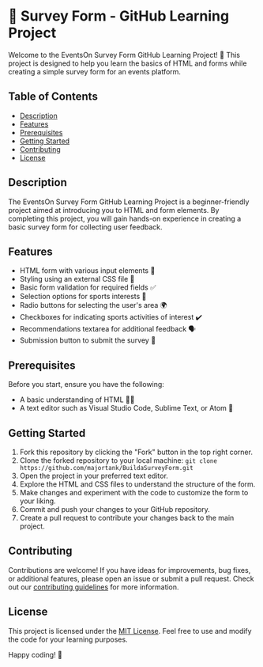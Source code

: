 # 🎉 Survey Form - GitHub Learning Project

Welcome to the EventsOn Survey Form GitHub Learning Project! 🚀 This project is designed to help you learn the basics of HTML and forms while creating a simple survey form for an events platform.

## Table of Contents
- [Description](#description)
- [Features](#features)
- [Prerequisites](#prerequisites)
- [Getting Started](#getting-started)
- [Contributing](#contributing)
- [License](#license)

## Description
The EventsOn Survey Form GitHub Learning Project is a beginner-friendly project aimed at introducing you to HTML and form elements. By completing this project, you will gain hands-on experience in creating a basic survey form for collecting user feedback.

## Features
- HTML form with various input elements 📝
- Styling using an external CSS file 🎨
- Basic form validation for required fields ✅
- Selection options for sports interests 🏀
- Radio buttons for selecting the user's area 🌍
- Checkboxes for indicating sports activities of interest ✔️
- Recommendations textarea for additional feedback 🗣️
- Submission button to submit the survey 🚀

## Prerequisites
Before you start, ensure you have the following:
- A basic understanding of HTML 🧑‍💻
- A text editor such as Visual Studio Code, Sublime Text, or Atom 📝

## Getting Started
1. Fork this repository by clicking the "Fork" button in the top right corner.
2. Clone the forked repository to your local machine: `git clone https://github.com/majortank/BuildaSurveyForm.git`
3. Open the project in your preferred text editor.
4. Explore the HTML and CSS files to understand the structure of the form.
5. Make changes and experiment with the code to customize the form to your liking.
6. Commit and push your changes to your GitHub repository.
7. Create a pull request to contribute your changes back to the main project.

## Contributing
Contributions are welcome! If you have ideas for improvements, bug fixes, or additional features, please open an issue or submit a pull request. Check out our [contributing guidelines](CONTRIBUTING.md) for more information.

## License
This project is licensed under the [MIT License](LICENSE). Feel free to use and modify the code for your learning purposes.

Happy coding! 🚀
